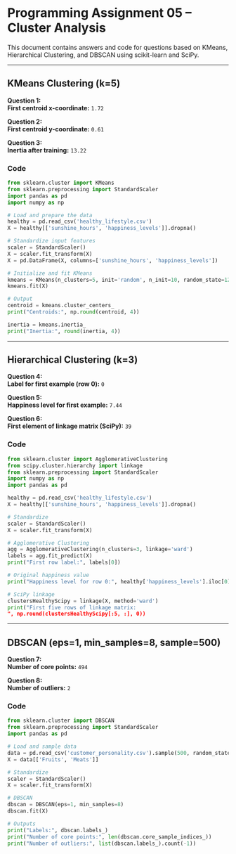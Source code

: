 
# Programming Assignment 05 – Cluster Analysis

This document contains answers and code for questions based on KMeans, Hierarchical Clustering, and DBSCAN using scikit-learn and SciPy.

---

## KMeans Clustering (k=5)

**Question 1:**  
**First centroid x-coordinate:** `1.72`

**Question 2:**  
**First centroid y-coordinate:** `0.61`

**Question 3:**  
**Inertia after training:** `13.22`

### Code

```python
from sklearn.cluster import KMeans
from sklearn.preprocessing import StandardScaler
import pandas as pd
import numpy as np

# Load and prepare the data
healthy = pd.read_csv('healthy_lifestyle.csv')
X = healthy[['sunshine_hours', 'happiness_levels']].dropna()

# Standardize input features
scaler = StandardScaler()
X = scaler.fit_transform(X)
X = pd.DataFrame(X, columns=['sunshine_hours', 'happiness_levels'])

# Initialize and fit KMeans
kmeans = KMeans(n_clusters=5, init='random', n_init=10, random_state=123, algorithm='elkan')
kmeans.fit(X)

# Output
centroid = kmeans.cluster_centers_
print("Centroids:", np.round(centroid, 4))

inertia = kmeans.inertia_
print("Inertia:", round(inertia, 4))
```

---

## Hierarchical Clustering (k=3)

**Question 4:**  
**Label for first example (row 0):** `0`

**Question 5:**  
**Happiness level for first example:** `7.44`

**Question 6:**  
**First element of linkage matrix (SciPy):** `39`

### Code

```python
from sklearn.cluster import AgglomerativeClustering
from scipy.cluster.hierarchy import linkage
from sklearn.preprocessing import StandardScaler
import numpy as np
import pandas as pd

healthy = pd.read_csv('healthy_lifestyle.csv')
X = healthy[['sunshine_hours', 'happiness_levels']].dropna()

# Standardize
scaler = StandardScaler()
X = scaler.fit_transform(X)

# Agglomerative Clustering
agg = AgglomerativeClustering(n_clusters=3, linkage='ward')
labels = agg.fit_predict(X)
print("First row label:", labels[0])

# Original happiness value
print("Happiness level for row 0:", healthy['happiness_levels'].iloc[0])

# SciPy linkage
clustersHealthyScipy = linkage(X, method='ward')
print("First five rows of linkage matrix:
", np.round(clustersHealthyScipy[:5, :], 0))
```

---

## DBSCAN (eps=1, min_samples=8, sample=500)

**Question 7:**  
**Number of core points:** `494`

**Question 8:**  
**Number of outliers:** `2`

### Code

```python
from sklearn.cluster import DBSCAN
from sklearn.preprocessing import StandardScaler
import pandas as pd

# Load and sample data
data = pd.read_csv('customer_personality.csv').sample(500, random_state=123)
X = data[['Fruits', 'Meats']]

# Standardize
scaler = StandardScaler()
X = scaler.fit_transform(X)

# DBSCAN
dbscan = DBSCAN(eps=1, min_samples=8)
dbscan.fit(X)

# Outputs
print("Labels:", dbscan.labels_)
print("Number of core points:", len(dbscan.core_sample_indices_))
print("Number of outliers:", list(dbscan.labels_).count(-1))
```
